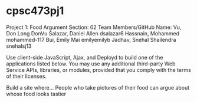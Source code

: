 # cpsc473pj1
Project 1: Food Argument
Section: 02
Team Members/GitHub Name:
Vu, Don Long                    DonVu
Salazar, Daniel Allen           dsalazar6
Hassnain, Mohammed              mohammed-117
Bui, Emily Mai                  emilyemilyb
Jadhav, Snehal Shailendra       snehalsj13

Use client-side JavaScript, Ajax, and Deployd to build one of the applications listed below. You may use any additional third-party Web Service APIs, libraries, or modules, provided that you comply with the terms of their licenses.

Build a site where...
People who take pictures of their food can argue about whose food looks tastier
